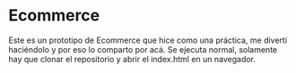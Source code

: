 # Ecommerce
Este es un prototipo de Ecommerce que hice como una práctica, me divertí haciéndolo y por eso lo comparto por acá. Se ejecuta normal, solamente hay que
clonar el repositorio y abrir el index.html en un navegador.

